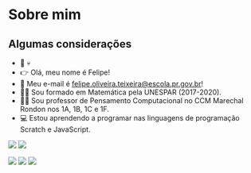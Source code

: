 # Sobre mim

## Algumas considerações
- :woozy_face: :skull:
- :point_right: Olá, meu nome é Felipe!
- :email: Meu e-mail é felipe.oliveira.teixeira@escola.pr.gov.br!
- :man_student: Sou formado em Matemática pela UNESPAR (2017-2020).
- :man_teacher: Sou professor de Pensamento Computacional no CCM Marechal Rondon nos 1A, 1B, 1C e 1F.
- :computer: Estou aprendendo a programar nas linguagens de programação Scratch e JavaScript. 

<a href="https://instagram.com/felip.oli" target="_blank"><img src="https://img.shields.io/badge/-Instagram-%23E4405F?style=for-the-badge&logo=instagram&logoColor=white" target="_blank"></a> <a href = "mailto:felipe.oliveira.teixeira@escola.pr.gov.br"><img src="https://img.shields.io/badge/Gmail-D14836?style=for-the-badge&logo=gmail&logoColor=white" target="_blank"></a>

![](https://img.shields.io/badge/Scratch-4D97FF?style=for-the-badge&logo=Scratch&logoColor=white) ![](https://img.shields.io/badge/JavaScript-323330?style=for-the-badge&logo=javascript&logoColor=F7DF1E) ![](https://img.shields.io/badge/Overleaf-47A141?style=for-the-badge&logo=Overleaf&logoColor=white)
